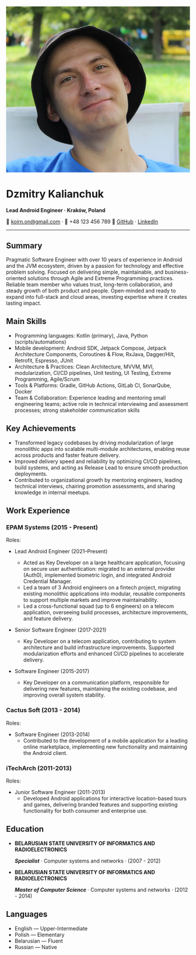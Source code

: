 <!-- Header with photo and contact info -->
![Dzmitry Kalianchuk avatar](assets/avatar.webp)

# Dzmitry Kalianchuk

**Lead Android Engineer · Kraków, Poland**

📧 <koirn.on@gmail.com> · 📱 +48 123 456 789
🔗 [GitHub](https://github.com/dzmitryk-dev) · [LinkedIn](https://linkedin.com/in/dzmitryk-dev)

---

## Summary

Pragmatic Software Engineer with over 10 years of experience in Android and the JVM ecosystem, driven by a passion for technology and effective problem solving. Focused on delivering simple, maintainable, and business-oriented solutions through Agile and Extreme Programming practices. Reliable team member who values trust, long-term collaboration, and steady growth of both product and people. Open-minded and ready to expand into full-stack and cloud areas, investing expertise where it creates lasting impact.

## Main Skills

- Programming languages: Kotlin (primary), Java, Python (scripts/automations)
- Mobile development: Android SDK, Jetpack Compose, Jetpack Architecture Components, Coroutines & Flow, RxJava, Dagger/Hilt, Retrofit, Espresso, JUnit
- Architecture & Practices: Clean Architecture, MVVM, MVI, modularization, CI/CD pipelines, Unit testing, UI Testing, Extreme Programming, Agile/Scrum
- Tools & Platforms: Gradle, GitHub Actions, GitLab CI, SonarQube, Docker
- Team & Collaboration: Experience leading and mentoring small engineering teams; active role in technical interviewing and assessment processes; strong stakeholder communication skills

## Key Achievements

- Transformed legacy codebases by driving modularization of large monolithic apps into scalable multi-module architectures, enabling reuse across products and faster feature delivery.
- Improved delivery speed and reliability by optimizing CI/CD pipelines, build systems, and acting as Release Lead to ensure smooth production deployments.
- Contributed to organizational growth by mentoring engineers, leading technical interviews, chairing promotion assessments, and sharing knowledge in internal meetups.

## Work Experience

### EPAM Systems (2015 - Present)

Roles:

- Lead Android Engineer (2021–Present)
  - Acted as Key Developer on a large healthcare application, focusing on secure user authentication: migrated to an external provider (Auth0), implemented biometric login, and integrated Android Credential Manager.
  - Led a team of 3 Android engineers on a fintech project, migrating existing monolithic applications into modular, reusable components to support multiple markets and improve maintainability.
  - Led a cross-functional squad (up to 6 engineers) on a telecom application, overseeing build processes, architecture improvements, and feature delivery.

- Senior Software Engineer (2017-2021)
  - Key Developer on a telecom application, contributing to system architecture and build infrastructure improvements. Supported modularization efforts and enhanced CI/CD pipelines to accelerate delivery.

- Software Engineer (2015-2017)
  - Key Developer on a communication platform, responsible for delivering new features, maintaining the existing codebase, and improving overall system stability.

### Cactus Soft (2013 - 2014)

Roles:

- Software Engineer (2013-2014)
  - Contributed to the development of a mobile application for a leading online marketplace, implementing new functionality and maintaining the Android client.

### iTechArch (2011-2013)

Roles:  

- Junior Software Engineer (2011-2013)
  - Developed Android applications for interactive location-based tours and games, delivering branded features and supporting existing functionality for both consumer and enterprise use.

## Education

- **BELARUSIAN STATE UNIVERSITY OF INFORMATICS AND RADIOELECTRONICS**

  ***Specialist*** · Computer systems and networks · (2007 - 2012)

- **BELARUSIAN STATE UNIVERSITY OF INFORMATICS AND RADIOELECTRONICS**

  ***Master of Computer Science***  · Computer systems and networks · (2012 - 2014)

## Languages

- English — Upper-Intermediate
- Polish — Elementary
- Belarusian — Fluent
- Russian — Native
